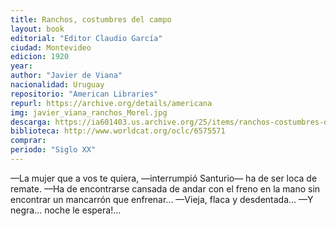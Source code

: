 ```yaml
---
title: Ranchos, costumbres del campo
layout: book
editorial: "Editor Claudio García"
ciudad: Montevideo
edicion: 1920
year:
author: "Javier de Viana"
nacionalidad: Uruguay
repositorio: "American Libraries"
repurl: https://archive.org/details/americana
img: javier_viana_ranchos_Morel.jpg
descarga: https://ia601403.us.archive.org/25/items/ranchos-costumbres-del-campo-javier-de-viana/Ranchos%20%28costumbres%20del%20campo%29%20-%20Javier%20de%20Viana.pdf
biblioteca: http://www.worldcat.org/oclc/6575571
comprar: 
periodo: "Siglo XX"
---
```

 

—La mujer que a vos te quiera, —interrumpió Santurio— ha de ser loca de remate.
—Ha de encontrarse cansada de andar con el freno en la mano sin encontrar un mancarrón que enfrenar...
—Vieja, flaca y desdentada...
—Y negra... noche le espera!... 
